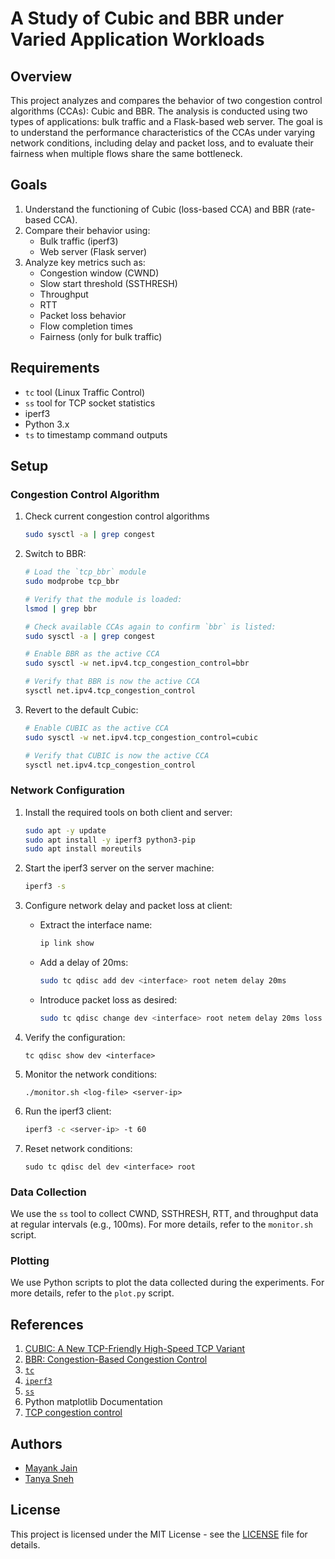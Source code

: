 # A Study of Cubic and BBR under Varied Application Workloads

## Overview
This project analyzes and compares the behavior of two congestion control algorithms (CCAs): Cubic and BBR. The analysis is conducted using two types of applications: bulk traffic and a Flask-based web server. The goal is to understand the performance characteristics of the CCAs under varying network conditions, including delay and packet loss, and to evaluate their fairness when multiple flows share the same bottleneck.

## Goals
1. Understand the functioning of Cubic (loss-based CCA) and BBR (rate-based CCA).
2. Compare their behavior using:
   - Bulk traffic (iperf3)
   - Web server (Flask server)
3. Analyze key metrics such as:
   - Congestion window (CWND)
   - Slow start threshold (SSTHRESH)
   - Throughput
   - RTT
   - Packet loss behavior
   - Flow completion times
   - Fairness (only for bulk traffic)

## Requirements
- `tc` tool (Linux Traffic Control)
- `ss` tool for TCP socket statistics
- iperf3
- Python 3.x
- `ts` to timestamp command outputs

## Setup

### Congestion Control Algorithm

1. Check current congestion control algorithms
   ```bash
   sudo sysctl -a | grep congest
   ```
1. Switch to BBR:
   ```bash
   # Load the `tcp_bbr` module
   sudo modprobe tcp_bbr

   # Verify that the module is loaded:
   lsmod | grep bbr

   # Check available CCAs again to confirm `bbr` is listed:
   sudo sysctl -a | grep congest

   # Enable BBR as the active CCA
   sudo sysctl -w net.ipv4.tcp_congestion_control=bbr

   # Verify that BBR is now the active CCA
   sysctl net.ipv4.tcp_congestion_control
   ```
1. Revert to the default Cubic:
   ```bash
   # Enable CUBIC as the active CCA
   sudo sysctl -w net.ipv4.tcp_congestion_control=cubic

   # Verify that CUBIC is now the active CCA
   sysctl net.ipv4.tcp_congestion_control
   ```

### Network Configuration

1. Install the required tools on both client and server:
    ```bash
    sudo apt -y update
    sudo apt install -y iperf3 python3-pip
    sudo apt install moreutils
    ```

2. Start the iperf3 server on the server machine:
    ```bash
    iperf3 -s
    ```

3. Configure network delay and packet loss at client:
    - Extract the interface name:
      ```bash
      ip link show
      ```
    - Add a delay of 20ms:
      ```bash
      sudo tc qdisc add dev <interface> root netem delay 20ms
      ```
    - Introduce packet loss as desired:
      ```bash
      sudo tc qdisc change dev <interface> root netem delay 20ms loss 0.005%
      ```

4. Verify the configuration:
   ```
   tc qdisc show dev <interface>
   ```

5. Monitor the network conditions:
   ```
   ./monitor.sh <log-file> <server-ip>
   ```

5. Run the iperf3 client:
    ```bash
    iperf3 -c <server-ip> -t 60
    ```

6. Reset network conditions:
   ```
   sudo tc qdisc del dev <interface> root
   ```

### Data Collection

We use the `ss` tool to collect CWND, SSTHRESH, RTT, and throughput data at regular intervals (e.g., 100ms). For more details, refer to the `monitor.sh` script.

### Plotting

We use Python scripts to plot the data collected during the experiments. For more details, refer to the `plot.py` script.

## References
1. [CUBIC: A New TCP-Friendly High-Speed TCP Variant](https://www.cs.princeton.edu/courses/archive/fall16/cos561/papers/Cubic08.pdf)
2. [BBR: Congestion-Based Congestion Control](https://queue.acm.org/detail.cfm?id=3022184)
3. [`tc`](https://man7.org/linux/man-pages/man8/tc.8.html)
4. [`iperf3`](https://software.es.net/iperf/)
5. [`ss`](https://man7.org/linux/man-pages/man8/ss.8.html)
6. Python matplotlib Documentation
7. [TCP congestion control](https://witestlab.poly.edu/blog/tcp-congestion-control-basics)

## Authors

- [Mayank Jain](https://jainmayank.me)
- [Tanya Sneh](https:/github.com/tanya06)

## License

This project is licensed under the MIT License - see the [LICENSE](LICENSE) file for details.
